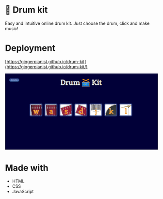 # 🥁 Drum kit

Easy and intuitive online drum kit. Just choose the drum, click and make music!

# Deployment

[https://gingerpianist.github.io/drum-kit](https://gingerpianist.github.io/drum-kit/)

![web-image](./images/readme-image.png)

# Made with

-   HTML
-   CSS
-   JavaScript
